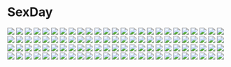 # SexDay
![](https://konachan.com/image/a77f5874b66f2b1473ad7cc0af19da59/Konachan.com%20-%20203638%20asa_project%20breasts%20brown_hair%20fuyuichi_monme%20kita_kyouko%20long_hair%20nipples%20no_bra%20open_shirt%20panties%20pantyhose%20puramai_wars%20school_uniform%20underwear.jpg)
![](https://konachan.com/jpeg/f9e4c8ac91d60a71cebed28901176c69/Konachan.com%20-%20150179%20ayu_%28hokoki%29%20black_hair%20hokoki%20signed%20sword%20weapon.jpg)
![](https://konachan.com/jpeg/a55ea4ed5ae16fde715402aecf1be2a2/Konachan.com%20-%20239049%20ass%20barefoot%20blue_eyes%20blush%20breasts%20brown_hair%20genya67%20no_bra%20nopan%20viktoriya_ivanovna_serebryakov%20youjo_senki.jpg)
![](https://konachan.com/image/14c106cb40d973d43ebf7b8944e89433/Konachan.com%20-%205320%20priecia%20prism_ark.jpg)
![](https://konachan.com/jpeg/2635efdbd690cbfec1b239fa2ba7c8c0/Konachan.com%20-%20304587%20elbow_gloves%20fate_grand_order%20fate_%28series%29%20flowers%20gloves%20horns%20long_hair%20morizono_shiki%20red_eyes%20swimsuit%20water%20white_hair.jpg)
![](https://konachan.com/jpeg/78e38e954f918bc4e579b20944b6c3b6/Konachan.com%20-%20139792%20fortissimo__akkord%3Absusvier%20game_cg%20kurobane_sayuki%20no_bra%20nopan%20ooba_kagerou%20open_shirt%20sakura_%28fortissimo%29%20satomura_momiji%20suzushiro_nagisa.jpg)
![](https://konachan.com/image/75f81594f09e3ed238791551d258d469/Konachan.com%20-%2046262%20hanato_kobato%20kobato.jpg)
![](https://konachan.com/image/b57cc818b76f072d06db0c10aebfc8ba/Konachan.com%20-%2041512%20kogami_akira%20lucky_star%20shiraishi_minoru.jpg)
![](https://konachan.com/image/49a4e60604e9b84fa720f53de77e8b60/Konachan.com%20-%20188551%20animal_ears%20bell%20ichi_makoto%20loli%20navel%20purple_hair%20red_eyes%20tail%20thighhighs.jpg)
![](https://konachan.com/jpeg/a77b3d71981fed9c3a177f07f3a86637/Konachan.com%20-%20146254%20blonde_hair%20red_eyes%20ribbons%20rumia%20short_hair%20touhou.jpg)
![](https://konachan.com/image/f19d18836e52aa8128eb97513976cb53/Konachan.com%20-%2023346%20animal_ears%20blue%20dejiko%20di_gi_charat%20tail.jpg)
![](https://konachan.com/image/9bdb04b6577d66c8251fedfea0dc1a79/Konachan.com%20-%20296498%202girls%20animal_ears%20bicolored_eyes%20gun%20little_red_riding_hood%20nova_%28tcg%29%20opopowa%20thighhighs%20weapon.jpg)
![](https://konachan.com/image/188246e5c3c0f5c29b503b879a311604/Konachan.com%20-%2094749%20hatsune_miku%20koi_wa_sensou_%28vocaloid%29%20vocaloid.jpg)
![](https://konachan.com/image/aac216bf1d025477aec70c8aae9d4a18/Konachan.com%20-%2031932%20ass%20blush%20censored%20favorite%20fellatio%20game_cg%20happy_margaret%21%20kokonoka%20penis%20purple_eyes%20purple_hair%20pussy%20pussy_juice%20spread_legs%20tsuwabuki_akira.jpg)
![](https://konachan.com/image/dd5276e288290a091d262d027936df74/Konachan.com%20-%20162695%203d%20boat%20clouds%20flowers%20grass%20landscape%20nobody%20original%20scenic%20sky%20tree%20water%20y-k.jpg)
![](https://konachan.com/image/dfc2e253a1a7f26eb65981ae8c280f7e/Konachan.com%20-%20109897%20mawaru_penguindrum%20takakura_himari.jpg)
![](https://konachan.com/image/f09679d69c39473b5f0fc1ab60caa47f/Konachan.com%20-%2090716%20animal%20bow%20brown_hair%20building%20cat%20city%20green_eyes%20hat%20long_hair%20moon%20night%20original%20pink_hair%20purple_eyes%20ribbons%20shira-nyoro%20stars%20witch.jpg)
![](https://konachan.com/jpeg/928d3fb1f3d88da68ab427813610e8d1/Konachan.com%20-%20148272%20breasts%20cleavage%20cropped%20crux_knight_pintail%20long_hair%20mask%20petals%20purple_eyes%20sword%20sword_girls%20vkdlfl777%20weapon%20white_hair.jpg)
![](https://konachan.com/jpeg/4ada137e0b898bce9988ae17fd7ec19d/Konachan.com%20-%2057833%20akiyama_mio%20hirasawa_yui%20k-on%21%20kagome%20kotobuki_tsumugi%20nakano_azusa%20tainaka_ritsu.jpg)
![](https://konachan.com/image/fe47f5bf43454ddd22523aa5fcce4425/Konachan.com%20-%20301228%20breast_hold%20breasts%20demon%20horns%20massan%20nipples%20original%20pointed_ears%20succubus%20tail%20wings.jpg)
![](https://konachan.com/jpeg/10d70c636a38c4617387f6ae709c60f3/Konachan.com%20-%20169738%20amairo_islenauts%20blue_eyes%20drink%20food%20game_cg%20masaki_gaillard%20muririn%20red_hair%20short_hair%20skirt%20yuzusoft.jpg)
![](https://konachan.com/image/dc785127b277e16960e10a5ee3f07795/Konachan.com%20-%2011943%20final_fantasy%20final_fantasy_tactics_a2%20moogle.jpg)
![](https://konachan.com/image/bdcc5d0fa1e006182e24078374f918a7/Konachan.com%20-%2092845%20animal_ears%20blonde_hair%20foxgirl%20multiple_tails%20tagme%20tail%20white.jpg)
![](https://konachan.com/image/9545cc21fb295edc6c9542276b92a9e2/Konachan.com%20-%2062047%20brown_hair%20flyable_heart%20game_cg%20inaba_yui%20itou_noiji%20katsuragi_syo%20short_hair.jpg)
![](https://konachan.com/image/f4fd32618b4679347afd345b6fc28e36/Konachan.com%20-%2042388%20allegro_mistic%20bed%20blue_eyes%20blue_hair%20loli%20original%20panties%20phone%20skirt%20thighhighs%20twintails%20underwear%20watermark.jpg)
![](https://konachan.com/image/c89b25c889e672bf38faf4325d7ece98/Konachan.com%20-%20113437%202girls%20blue_eyes%20blue_hair%20goth-loli%20lolita_fashion%20original%20tone_g%20twintails.jpg)
![](https://konachan.com/jpeg/01dad9f24f5925d6af969974f74e99ca/Konachan.com%20-%20293368%20bed%20blonde_hair%20dark_skin%20game_cg%20mario_%28mario_portal%29%20nagase_saki%20orc_soft%20panties%20sei_yariman_sisters_pakopako_nikki%20short_hair%20sleeping%20underwear.jpg)
![](https://konachan.com/jpeg/764854cdad7756b8acbb5eead81cc8f5/Konachan.com%20-%20240429%20black_hair%20drink%20eyepatch%20kasagarasu%20orange_eyes%20original%20short_hair%20sumi_elias%20tail%20techgirl.jpg)
![](https://konachan.com/jpeg/31326542b35ed6f8fdf5ae0526ad7ec2/Konachan.com%20-%20173949%20barefoot%20bed%20blush%20breasts%20game_cg%20hulotte%20ikegami_akane%20long_hair%20navel%20no_bra%20nopan%20pink_hair%20purple_eyes%20yonaga_aoba.jpg)
![](https://konachan.com/image/ea47a960eb8ea4899bceb549ed9100a6/Konachan.com%20-%20280910%20black_hair%20clouds%20haizome_senri%20necklace%20original%20polychromatic%20purple_eyes%20short_hair%20shorts%20sky.jpg)
![](https://konachan.com/image/6a2f21c48d8ee8c3cc590d04f6b848a1/Konachan.com%20-%2097268%20blonde_hair%20blue_eyes%20cake%20dress%20drink%20flowers%20food%20grass%20minusion%20original%20tree.jpg)
![](https://konachan.com/image/d0fb0ad205606d40bf381288e7935931/Konachan.com%20-%2036611%20behoimi%20pani_poni_dash.jpg)
![](https://konachan.com/image/cd90a5eb07caff7581abe2510e0fa722/Konachan.com%20-%20125800%20aqua_eyes%20aqua_hair%20hatsune_miku%20long_hair%20ranyun%20skirt%20twintails%20vocaloid.jpg)
![](https://konachan.com/jpeg/b94e68b6d877adf498080ec47def95a4/Konachan.com%20-%20177775%2012_no_tsuki_no_eve%20building%20city%20clouds%20game_cg%20grass%20minori%20nobody%20scenic%20sunset.jpg)
![](https://konachan.com/image/f752671718e6338baec0c3b1e852c211/Konachan.com%20-%2061766%20allelujah_haptism%20mobile_suit_gundam%20mobile_suit_gundam_00%20murakami_yuzu%20soma_peries.jpg)
![](https://konachan.com/image/1b5cbd11446b49d5ed9f6904e2b78cd5/Konachan.com%20-%2029172%20littlewitch%20oyari_ashito.jpg)
![](https://konachan.com/jpeg/cb3fe7deb07ee3a0f25f7b4d77e482e9/Konachan.com%20-%2068076%20all_male%20baka_to_test_to_shoukanjuu%20blue%20male%20tsuchiya_kouta%20vector.jpg)
![](https://konachan.com/image/386b85dd5b28cffc005b5e8b3edd3438/Konachan.com%20-%20235262%20aqua_eyes%20armor%20blonde_hair%20braids%20breasts%20chain%20dress%20fate_%28series%29%20flowers%20gloves%20headdress%20holy_pumpkin%20long_hair%20petals%20sword%20thighhighs%20weapon.jpg)
![](https://konachan.com/jpeg/7534a40db3957ebe4a0d0dd4c4b59d22/Konachan.com%20-%20148944%2032k%20seeu%20vocaloid.jpg)
![](https://konachan.com/jpeg/32992e2894177eab19106fe6b679b77d/Konachan.com%20-%20261196%20bow%20brown_eyes%20brown_hair%20original%20school_uniform%20sheepd%20short_hair%20signed%20skirt%20valentine.jpg)
![](https://konachan.com/jpeg/a6d5d7936dd32b2fc9fe166c63b8a931/Konachan.com%20-%20292126%20barefoot%20empress%20game_cg%20mamiya_marie%20nipples%20panties%20red_hair%20sei_shoujo%20starless%20uncensored%20underwear.jpg)
![](https://konachan.com/jpeg/861b117d13b2622c45d08654591f5982/Konachan.com%20-%20127360%20animal%20black_hair%20fish%20gloves%20hat%20japanese_clothes%20kimono%20original%20scarf%20short_hair%20tears%20water%20yaza.jpg)
![](https://konachan.com/jpeg/d7042227b7c067d4e7f211d2c900f0c9/Konachan.com%20-%20145332%20game_cg%20ninety-nine_nena%20revolver_girl_hammer_lady%20shimesaba_kohada.jpg)
![](https://konachan.com/image/0c8845af4895e19d8ff792d6def68dde/Konachan.com%20-%20168313%20ama_no_jaku_%28vocaloid%29%20clouds%20hat%20hoshima%20purple_eyes%20rain%20thighhighs%20umbrella%20vocaloid%20water.jpg)
![](https://konachan.com/image/f5aa1517f0f45bb44789a9d2737d70c0/Konachan.com%20-%20265372%20akechi_gorou%20amamiya_ren%20animal%20cat%20futaba_sakura%20group%20kitagawa_yusuke%20magatsumagic%20male%20niijima_makoto%20okumura_haru%20persona%20persona_5%20takamaki_anne.jpg)
![](https://konachan.com/image/731c0328490ec29b269377e5282cb0a5/Konachan.com%20-%2042347%20konpaku_youmu%20myon%20saigyouji_yuyuko%20touhou.jpg)
![](https://konachan.com/image/b46997b91ebe5dcd52ebfaf91221f899/Konachan.com%20-%20101497%20kagamine_len%20kagamine_rin%20male%20story_of_evil_%28vocaloid%29%20vocaloid.jpg)
![](https://konachan.com/jpeg/c7fe96962fb497efe44e5dbdab8f3c68/Konachan.com%20-%20226119%20ass%20beach%20car%20cat_smile%20clouds%20food%20garter%20ice_cream%20idolmaster%20long_hair%20necklace%20orange_eyes%20ponytail%20skirt%20sky%20tree%20water%20wink%20wristwear.jpg)
![](https://konachan.com/jpeg/fa75af2ca04259419d8622cffc757e3c/Konachan.com%20-%20132780%20black_hair%20blue_eyes%20dracu-riot%21%20food%20game_cg%20gray_hair%20inamura_rio%20long_hair%20mera_azusa%20muririn%20purple_hair%20red_eyes%20school_uniform%20yuzusoft.jpg)
![](https://konachan.com/image/7d0166bb9f346f349efd5174c5316dad/Konachan.com%20-%20170850%20apron%20black_hair%20blonde_hair%20brown_hair%20gloves%20gun%20headband%20headdress%20hjl%20long_hair%20maid%20original%20pantyhose%20short_hair%20signed%20thighhighs%20weapon.jpg)
![](https://konachan.com/jpeg/85b99ecd30ed7e55194acf801cad4b62/Konachan.com%20-%20222958%20blue_eyes%20breasts%20cleavage%20dress%20flowers%20gray_hair%20original%20signed%20suda_ayaka%20waifu2x%20watermark.jpg)
![](https://konachan.com/image/a0222062a7cbf920c597bf62406fff1d/Konachan.com%20-%20123458%20animal%20blue_hair%20blush%20breasts%20christmas%20cleavage%20hat%20necklace%20original%20purple_eyes%20ren_ri%20santa_costume%20thighhighs.jpg)
![](https://konachan.com/image/d6a78dfca8ed99e0d3b5e6e814d1b39b/Konachan.com%20-%2046736%20aquaplus%20leaf%20mitsumi_misato%20to_heart%20to_heart_2%20to_heart_2_another_days%20yamada_michiru.jpg)
![](https://konachan.com/image/abed476cf47451b75a1a15ada22d69f3/Konachan.com%20-%20297878%20apple%20black_hair%20bow%20choker%20crying%20food%20fruit%20gloves%20gradient%20long_hair%20necklace%20original%20red_eyes%20sumisumi%20tears.jpg)
![](https://konachan.com/jpeg/5a7d153925bec17ae954b530c386f83a/Konachan.com%20-%20301458%20blush%20breasts%20hitomilook%20long_hair%20navel%20nipples%20original%20pantyhose%20panty_pull%20pink_eyes%20pink_hair%20pussy%20pussy_juice%20uncensored.jpg)
![](https://konachan.com/jpeg/9524134daa82aef7d4c5bbf1838a7082/Konachan.com%20-%20104507%20blush%20bomi%20breasts%20censored%20game_cg%20isaki_chinu%20nipples%20nopan%20no_pantsu%21%21%20red_hair%20school_uniform%20thighhighs.jpg)
![](https://konachan.com/image/b3f1d8c523559dde7fa4d7174f01f9b8/Konachan.com%20-%20149211%20anus%20ass%20blue_eyes%20blush%20bra%20breasts%20censored%20green_hair%20kasei_%28xyz%29%20kochiya_sanae%20open_shirt%20panties%20pussy%20school_uniform%20touhou%20underwear%20wet.jpg)
![](https://konachan.com/image/72f3cae0f7345f21f5faff58b6ef0a77/Konachan.com%20-%20203880%20aqua_hair%20blue_eyes%20blush%20breasts%20hatsune_miku%20long_hair%20nipples%20pussy%20sayori%20thighhighs%20twintails%20uncensored%20vocaloid.jpg)
![](https://konachan.com/image/63403bf6758458943c5d453cfcbedf62/Konachan.com%20-%20140037%20flowers%20original%20rain%20rainbow%20taka_%28tsmix%29%20tree%20umbrella%20water.jpg)
![](https://konachan.com/jpeg/d25833ee0b837fd7211ebf3aacbd3920/Konachan.com%20-%20292063%202girls%20animal%20brown_eyes%20brown_hair%20dog%20dress%20gray_hair%20lm7_%28op-center%29%20original%20purple_eyes%20sketch%20tree%20twintails%20weapon.jpg)
![](https://konachan.com/jpeg/329d8a6dea1934f74172d14924bf58b6/Konachan.com%20-%2061111%20close%20disk%20needless%20vector.jpg)
![](https://konachan.com/image/d28cf9b60f09622b7290f4066da9110f/Konachan.com%20-%206260%20breasts%20cleavage%20ribbons%20tagme%20white_hair%20yellow_eyes.jpg)
![](https://konachan.com/image/7ae8018d91fe7b8987a29f155eada5ce/Konachan.com%20-%20108604%20blue_eyes%20liong%20megurine_luka%20pink_hair%20sky%20vocaloid.jpg)
![](https://konachan.com/jpeg/a5272e9cc777d7ae7124af62e14b3504/Konachan.com%20-%20298551%20braids%20breasts%20cleavage%20close%20goroo_%28eneosu%29%20green_eyes%20kanroji_mitsuri%20katana%20kimetsu_no_yaiba%20open_shirt%20pink_hair%20sword%20twintails%20uniform%20weapon.jpg)
![](https://konachan.com/jpeg/c7c05d579d58a517088f3855bcf91296/Konachan.com%20-%2072875%20guitar%20instrument%20kagamine_len%20kagamine_rin%20male%20microphone%20vocaloid.jpg)
![](https://konachan.com/jpeg/98b07e0fa584846897c638cc4b64afe8/Konachan.com%20-%20236485%20animal%20aqua_eyes%20aqua_hair%20briska%20bubbles%20dress%20fish%20long_hair%20original%20signed%20underwater%20water.jpg)
![](https://konachan.com/image/79355eafa7934b3c41ef70c0a662db78/Konachan.com%20-%2091883%20all_male%20bloomers%20book%20boots%20computer%20dress%20drink%20food%20fruit%20glasses%20hat%20male%20mask%20mirror%20ofuda%20short_hair%20touhou%20umbrella%20white_hair%20witch.jpg)
![](https://konachan.com/image/25862d4294c6034a6789bbab66d03463/Konachan.com%20-%2013444%20hiiragi_kagami%20kakesu%20lucky_star.jpg)
![](https://konachan.com/image/fb34bc8accf7b89aacca39bab53bca18/Konachan.com%20-%20179246%20black_hair%20blush%20brown_hair%20flowers%20ghost%20green_eyes%20red_hair%20saten_ruiko%20scarf%20short_hair%20signed%20skirt%20thighhighs%20tie%20twintails%20white%20white_hair.jpg)
![](https://konachan.com/image/d993b3a506cfa69220ccdea1c1acf2fe/Konachan.com%20-%20129938%202girls%20animal_ears%20blue_hair%20blush%20breasts%20brown_eyes%20brown_hair%20flat_chest%20green_eyes%20headband%20index%20long_hair%20nipples%20short_hair%20topless.jpg)
![](https://konachan.com/image/a49954d2d4f174cc6dad881e73835638/Konachan.com%20-%2022207%20air_gear%20noyamano_ringo%20oh_great.jpg)
![](https://konachan.com/image/26edba9ba5387c7bd20d30d7c17ceb0b/Konachan.com%20-%2032785%20swimsuit%20tagme.jpg)
![](https://konachan.com/image/886088115cdf070b7844bd5e9c3f3cf4/Konachan.com%20-%2019812%20eclair%20kiddy_grade%20lumiere.jpg)
![](https://konachan.com/jpeg/2e2927fe731486f1ef3a77db9bd56a93/Konachan.com%20-%20214499%20armor%20blue_hair%20breasts%20cape%20dark_skin%20dragon%20fire%20gloves%20headdress%20lack%20long_hair%20magic%20male%20navel%20original%20ponytail%20purple_eyes%20thighhighs%20weapon.jpg)
![](https://konachan.com/image/45cfc19a10c8eee5b22db0fbad36df3b/Konachan.com%20-%20179903%20dress%20hatsune_miku%20headdress%20jpeg_artifacts%20long_hair%20microphone%20pink_hair%20red_eyes%20sakura_miku%20thighhighs%20twintails%20vocaloid%20yuzuki_kei.jpg)
![](https://konachan.com/image/6f4f20782cd506ef58a71c6231c31c9a/Konachan.com%20-%20197903%20breasts%20cleavage%20japanese_clothes%20kimono%20kochiya_sanae%20moriya_suwako%20open_shirt%20touhou%20x%26x%26x%20yasaka_kanako.jpg)
![](https://konachan.com/jpeg/33c05df0f5973ff78563fde38db97267/Konachan.com%20-%20286872%20blush%20bondage%20breasts%20chain%20cum%20dress%20green_eyes%20logo%20mabinogi%20mirror%20morrighan%20nipples%20nopan%20pussy%20rebe11%20stockings%20tattoo%20uncensored%20watermark%20wings.jpg)
![](https://konachan.com/image/409baa30bb2015409e9e97ce3479dd41/Konachan.com%20-%20116152%202girls%20animal_ears%20blood%20brown_hair%20doggirl%20dress%20game_cg%20green_eyes%20horns%20kimono%20purple_hair%20red_eyes%20ribbons%20tail%20twintails%20yasaka_minato.jpg)
![](https://konachan.com/jpeg/91e6825dfbb5d3e9bba25b66802301f5/Konachan.com%20-%20251558%20charles_babbage%20fate_grand_order%20fate_%28series%29%20frankenstein%20fujimaru_ritsuka_%28female%29%20group%20male%20mordred%20nine_%28liuyuhao1992%29%20paracelsus_von_hohenheim.jpg)
![](https://konachan.com/image/3470b7d3be64ea7df75db9c25490bd32/Konachan.com%20-%2014236%20ragnarok_online.jpg)
![](https://konachan.com/image/7946a6b6fc93f41c28f2ee22716e1a93/Konachan.com%20-%20258966%20chibi%20darling_in_the_franxx%20gradient%20mecha%20spear%20tpip_%28aixuan%29%20watermark%20weapon.jpg)
![](https://konachan.com/image/79d4b12f61a019767bfce22ac7973845/Konachan.com%20-%2051522%20hatsune_miku%20vocaloid.jpg)
![](https://konachan.com/jpeg/6ae1d6bf71e76d2e4001a935b8208f09/Konachan.com%20-%20285086%20animal%20arknights%20close%20gh_%28chen_ghh%29%20gun%20headdress%20necklace%20penguin%20rain%20smoking%20sunglasses%20the_emperor_%28arknights%29%20water%20weapon.jpg)
![](https://konachan.com/image/f305eae6a4fcefd5fff6ab22d2754114/Konachan.com%20-%2021237%20azmaria_hendric%20chrono_crusade%20hat%20nun%20rosette_christopher%20thighhighs.jpg)
![](https://konachan.com/image/69e3ea3b37feeb5fc7224ee5741fa95a/Konachan.com%20-%20205237%20building%20city%20long_hair%20moss_%282225028%29%20night%20original%20scenic%20sky%20stars.jpg)
![](https://konachan.com/jpeg/f1ce45f5ee7e44c7f3346abe0cdc6c68/Konachan.com%20-%20203566%20ass%20bra%20breasts%20cabbit%20cameltoe%20kimi_e_okuru_sora_no_hana%20nasuhara_hinagiku%20nipples%20open_shirt%20panties%20pantyhose%20scan%20school_uniform%20underwear%20yukie.jpg)
![](https://konachan.com/jpeg/1c638ea4f8173588a6c930c19a5f7bf1/Konachan.com%20-%20125572%20blue_hair%20chibi%20flandre_scarlet%20haipa_okara%20hat%20remilia_scarlet%20short_hair%20touhou%20vampire%20wings%20yukkuri_shiteitte_ne.jpg)
![](https://konachan.com/image/db1b4d4fb1de535624b4eb44940b5574/Konachan.com%20-%20226747%202girls%20animal_ears%20blush%20breasts%20brown_hair%20catgirl%20hat%20kneehighs%20long_hair%20orange_eyes%20original%20pink_hair%20red_eyes%20syroh%20tail%20twintails%20wristwear.jpg)
![](https://konachan.com/jpeg/b2dae2a7feeb88096e6b14797ecfdac2/Konachan.com%20-%20104720%20a%7Echan%20kashiyuka%20nocchi%20perfume%20yoshito.jpg)
![](https://konachan.com/image/57e0a65c9bbc655a6bc0e84710d91d24/Konachan.com%20-%20104707%20barefoot%20black_eyes%20black_hair%20kuri_%28kurigohan%29%20long_hair%20sky%20swimsuit%20wet.jpg)
![](https://konachan.com/jpeg/78d870fa429df2f5a6742f3e44acb3eb/Konachan.com%20-%20264650%20bed%20blush%20breasts%20brown_eyes%20cc%20code_geass%20dannex009%20dark_skin%20green_hair%20long_hair%20navel%20nipples%20nude%20penis%20pussy%20uncensored%20watermark%20wink.jpg)
![](https://konachan.com/jpeg/ab5f6fa8a3b5b2f0a0be90a75c1f0e64/Konachan.com%20-%2052633%20murakami_suigun%20nopan%20open_shirt%20transparent.jpg)
![](https://konachan.com/image/b1b9a9539d025bad726696129a99d319/Konachan.com%20-%20292310%20black_hair%20criin_%28659503%29%20long_hair%20short_hair%20watermark.jpg)
![](https://konachan.com/jpeg/6db3d46caa6c6c90a3a953a90631b3d7/Konachan.com%20-%2075247%20breasts%20chinese_clothes%20chinese_dress%20erect_nipples%20glasses%20gun%20long_hair%20pink_eyes%20purple_hair%20sakuya_tsuitachi%20skintight%20weapon%20wet%20white.jpg)
![](https://konachan.com/image/dce7dc6069327574159e231ee4438567/Konachan.com%20-%2035313%20sakurazawa_izumi.jpg)
![](https://konachan.com/jpeg/8586fcb6d62b27f1e8f75a4408575eea/Konachan.com%20-%20294326%202girls%20animal%20ball%20beach%20bikini%20bird%20clouds%20jrajazon%20long_hair%20orange_eyes%20original%20ponytail%20red_hair%20short_hair%20sky%20swimsuit%20tan_lines%20water.jpg)
![](https://konachan.com/jpeg/d707c6244af022005712d3457b93a6da/Konachan.com%20-%20205777%20bass%20bed%20brown_eyes%20brown_hair%20instrument%20long_hair%20matsuda_hikari%20original%20school_uniform%20skirt.jpg)
![](https://konachan.com/jpeg/a4b985e25250589b21f4011393ff970a/Konachan.com%20-%20108586%20ass_grab%20black_hair%20fault%20game_cg%20panties%20saeki_ai%20taka_tony%20underwear.jpg)
![](https://konachan.com/image/75f30e6a1e08f4853b883c326139923e/Konachan.com%20-%20115616%20ass%20blush%20bow%20breasts%20brown_eyes%20brown_hair%20gray_hair%20green_eyes%20hat%20index%20kneehighs%20long_hair%20nipples%20nude%20short_hair%20skirt%20topless%20underwear.jpg)
![](https://konachan.com/jpeg/c63900b649c75d5f22efd23aa32a8e4f/Konachan.com%20-%20300456%20black_hair%20blue_eyes%20blush%20braids%20clouds%20flowers%20food%20gray_hair%20green_eyes%20karyl%20kokkoro%20orange_hair%20pecorine%20purple_eyes%20sky%20tagme_%28artist%29.jpg)
